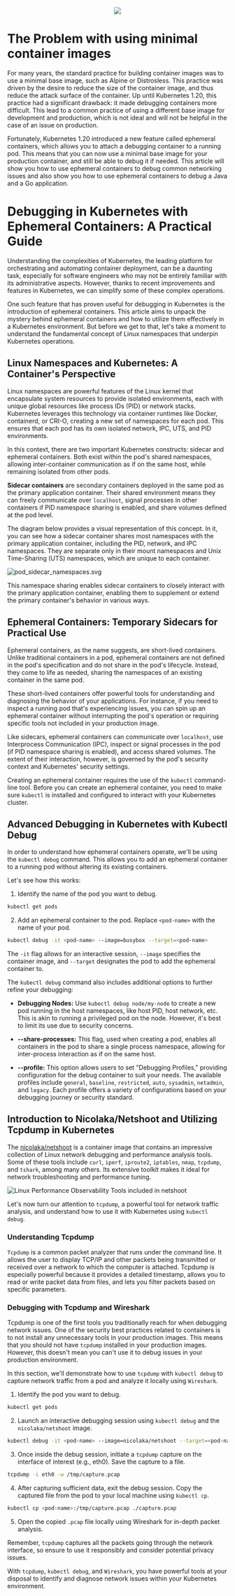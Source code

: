 <div align="center">
<img src="images/header.png"/>
</div>

# The Problem with using minimal container images

For many years, the standard practice for building container images was to use a minimal base image, such as Alpine or Distrosless. This practice was driven by the desire to reduce the size of the container image, and thus reduce the attack surface of the container. 
Up until Kubernetes 1.20, this practice had a significant drawback: it made debugging containers more difficult. This lead to a common practice of using a different base image for development and production, which is not ideal and will not be helpful in the case of an issue on production.

Fortunately, Kubernetes 1.20 introduced a new feature called ephemeral containers, which allows you to attach a debugging container to a running pod. This means that you can now use a minimal base image for your production container, and still be able to debug it if needed.
This article will show you how to use ephemeral containers to debug common networking issues and also show you how to use ephemeral containers to debug a Java and a Go application.

# Debugging in Kubernetes with Ephemeral Containers: A Practical Guide

Understanding the complexities of Kubernetes, the leading platform for orchestrating and automating container
deployment, can be a daunting task, especially for software engineers who may not be entirely familiar with its
administrative aspects. However, thanks to recent improvements and features in Kubernetes, we can simplify some of these
complex operations.

One such feature that has proven useful for debugging in Kubernetes is the introduction of ephemeral containers. This
article aims to unpack the mystery behind ephemeral containers and how to utilize them effectively in a Kubernetes
environment. But before we get to that, let's take a moment to understand the fundamental concept of Linux namespaces
that underpin Kubernetes operations.

## Linux Namespaces and Kubernetes: A Container's Perspective

Linux namespaces are powerful features of the Linux kernel that encapsulate system resources to provide isolated
environments, each with unique global resources like process IDs (PID) or network stacks. Kubernetes leverages this
technology via container runtimes like Docker, containerd, or CRI-O, creating a new set of namespaces for each pod. This
ensures that each pod has its own isolated network, IPC, UTS, and PID environments.

In this context, there are two important Kubernetes constructs: sidecar and ephemeral containers. Both exist within the
pod's shared namespaces, allowing inter-container communication as if on the same host, while remaining isolated from
other pods.

**Sidecar containers** are secondary containers deployed in the same pod as the primary application container. Their
shared environment means they can freely communicate over `localhost`, signal processes in other containers if PID
namespace sharing is enabled, and share volumes defined at the pod level.

The diagram below provides a visual representation of this concept. In it, you can see how a sidecar container shares
most namespaces with the primary application container, including the PID, network, and IPC namespaces. They are
separate only in their mount namespaces and Unix Time-Sharing (UTS) namespaces, which are unique to each container.

![pod_sidecar_namespaces.svg](images%2Fpod_sidecar_namespaces.svg)

This namespace sharing enables sidecar containers to closely interact with the primary application container, enabling
them to supplement or extend the primary container's behavior in various ways.

## Ephemeral Containers: Temporary Sidecars for Practical Use

Ephemeral containers, as the name suggests, are short-lived containers. Unlike traditional containers in a pod,
ephemeral containers are not defined in the pod's specification and do not share
in the pod's lifecycle. Instead, they come to life as needed, sharing the namespaces of an existing container in the
same pod.

These short-lived containers offer powerful tools for understanding and diagnosing the behavior of your applications.
For instance, if you need to inspect a running pod that's experiencing issues, you can spin up an ephemeral container
without interrupting the pod's operation or requiring specific tools not included in your production image.

Like sidecars, ephemeral containers can communicate over `localhost`, use Interprocess Communication (IPC), inspect or
signal processes in the pod (if PID namespace sharing is enabled), and access shared volumes. The extent of their
interaction, however, is governed by the pod's security context and Kubernetes' security settings.

Creating an ephemeral container requires the use of the `kubectl` command-line tool. Before you can create an ephemeral
container, you need to make sure `kubectl` is installed and configured to interact with your Kubernetes cluster.


## Advanced Debugging in Kubernetes with Kubectl Debug

In order to understand how ephemeral containers operate, we'll be using the `kubectl debug` command. This allows you to
add an ephemeral container to a running pod without altering its existing containers.

Let's see how this works:

1. Identify the name of the pod you want to debug.

```bash
kubectl get pods
```

2. Add an ephemeral container to the pod. Replace `<pod-name>` with the name of your pod.

```bash
kubectl debug -it <pod-name> --image=busybox --target=<pod-name>
```

The `-it` flag allows for an interactive session, `--image` specifies the container image, and `--target` designates the
pod to add the ephemeral container to.

The `kubectl debug` command also includes additional options to further refine your debugging:

- **Debugging Nodes:** Use `kubectl debug node/my-node` to create a new pod running in the host namespaces, like host
  PID, host network, etc. This is akin to running a privileged pod on the node. However, it's best to limit its use due
  to security concerns.

- **--share-processes:** This flag, used when creating a pod, enables all containers in the pod to share a single
  process namespace, allowing for inter-process interaction as if on the same host.

- **--profile:** This option allows users to set "Debugging Profiles," providing configuration for the debug container
  to suit your needs. The available profiles
  include `general`, `baseline`, `restricted`, `auto`, `sysadmin`, `netadmin`, and `legacy`. Each profile offers a
  variety of configurations based on your debugging journey or security standard.

## Introduction to Nicolaka/Netshoot and Utilizing Tcpdump in Kubernetes

The [nicolaka/netshoot](https://github.com/nicolaka/netshoot) is a container image that contains an impressive
collection of Linux network debugging and performance analysis tools. Some of these tools
include `curl`, `iperf`, `iproute2`, `iptables`, `nmap`, `tcpdump`, and `tshark`, among many others. Its extensive
toolkit makes it ideal for network troubleshooting and performance tuning.

![Linux Performance Observability Tools included in netshoot](images%2Fnetshoot.png)

Let's now turn our attention to `tcpdump`, a powerful tool for network traffic analysis, and understand how to use it
with Kubernetes using `kubectl debug`.

### Understanding Tcpdump

`Tcpdump` is a common packet analyzer that runs under the command line. It allows the user to display TCP/IP and other
packets being transmitted or received over a network to which the computer is attached. Tcpdump is especially powerful
because it provides a detailed timestamp, allows you to read or write packet data from files, and lets you filter
packets based on specific parameters.

### Debugging with Tcpdump and Wireshark

Tcpdump is one of the first tools you traditionally reach for when debugging network issues. One of the security
best practices related to containers is to not install any unnecessary tools in your production images. This means that
you should not have `tcpdump` installed in your production images. However, this doesn't mean you can't use it to debug
issues in your production environment.

In this section, we'll demonstrate how to use `tcpdump` with `kubectl debug` to capture network traffic from a pod and
analyze it locally using `Wireshark`.

1. Identify the pod you want to debug.

```bash
kubectl get pods
```

2. Launch an interactive debugging session using `kubectl debug` and the `nicolaka/netshoot` image.

```bash
kubectl debug -it <pod-name> --image=nicolaka/netshoot --target=<pod-name>
```

3. Once inside the debug session, initiate a `tcpdump` capture on the interface of interest (e.g., eth0). Save the
   capture to a file.

```bash
tcpdump -i eth0 -w /tmp/capture.pcap
```

4. After capturing sufficient data, exit the debug session. Copy the captured file from the pod to your local machine
   using `kubectl cp`.

```bash
kubectl cp <pod-name>:/tmp/capture.pcap ./capture.pcap
```

5. Open the copied `.pcap` file locally using Wireshark for in-depth packet analysis.

Remember, `tcpdump` captures all the packets going through the network interface, so ensure to use it responsibly and
consider potential privacy issues.

With `tcpdump`, `kubectl debug`, and `Wireshark`, you have powerful tools at your disposal to identify and diagnose
network issues within your Kubernetes environment.